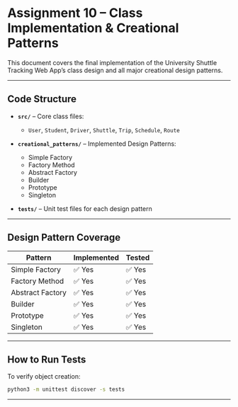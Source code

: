 # Assignment 10 – Class Implementation & Creational Patterns

This document covers the final implementation of the University Shuttle Tracking Web App’s class design and all major creational design patterns.

---

## Code Structure

- **`src/`** – Core class files:
  - `User`, `Student`, `Driver`, `Shuttle`, `Trip`, `Schedule`, `Route`

- **`creational_patterns/`** – Implemented Design Patterns:
  - Simple Factory
  - Factory Method
  - Abstract Factory
  - Builder
  - Prototype
  - Singleton

- **`tests/`** – Unit test files for each design pattern

---

## Design Pattern Coverage

| Pattern           | Implemented | Tested |
|------------------|-------------|--------|
| Simple Factory    | ✅ Yes      | ✅ Yes |
| Factory Method    | ✅ Yes      | ✅ Yes |
| Abstract Factory  | ✅ Yes      | ✅ Yes |
| Builder           | ✅ Yes      | ✅ Yes |
| Prototype         | ✅ Yes      | ✅ Yes |
| Singleton         | ✅ Yes      | ✅ Yes |

---

## How to Run Tests

To verify object creation:

```bash
python3 -m unittest discover -s tests
```

---

